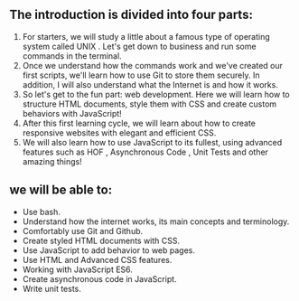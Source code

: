 ## The introduction is divided into four parts:

1. For starters, we will study a little about a famous type of operating system called UNIX . Let's get down to business and run some commands in the terminal.
2. Once we understand how the commands work and we've created our first scripts, we'll learn how to use Git to store them securely. In addition, I will also understand what the Internet is and how it works.
3. So let's get to the fun part: web development. Here we will learn how to structure HTML documents, style them with CSS and create custom behaviors with JavaScript!
4. After this first learning cycle, we will learn about how to create responsive websites with elegant and efficient CSS.
5. We will also learn how to use JavaScript to its fullest, using advanced features such as HOF , Asynchronous Code , Unit Tests and other amazing things!

## we will be able to:

* Use bash.
* Understand how the internet works, its main concepts and terminology.
* Comfortably use Git and Github.
* Create styled HTML documents with CSS.
* Use JavaScript to add behavior to web pages.
* Use HTML and Advanced CSS features.
* Working with JavaScript ES6.
* Create asynchronous code in JavaScript.
* Write unit tests.
